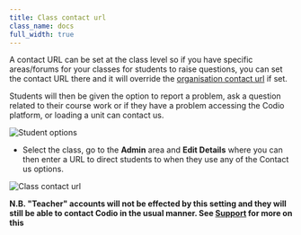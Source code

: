 ```yaml
---
title: Class contact url
class_name: docs
full_width: true
---
```


A contact URL can be set at the class level so if you have specific areas/forums for your classes for students to raise questions, you can set the contact URL there and it will override the [organisation contact url](/docs/dashboard/create/orgcontacturl) if set.

Students will then be given the option to report a problem, ask a question related to their course work or if they have a problem accessing the Codio platform, or loading a unit can contact us.

<img alt="Student options" src="/img/docs/studentoptions.png" class="simple"/>

- Select the class, go to the **Admin** area and **Edit Details** where you can then enter a URL to direct students to when they use any of the Contact us options.

<img alt="Class contact url" src="/img/docs/classcontacturl.png" class="simple"/>

**N.B. "Teacher" accounts will not be effected by this setting and they will still be able to contact Codio in the usual manner. See [Support](/docs/dashboard/support/) for more on this**




